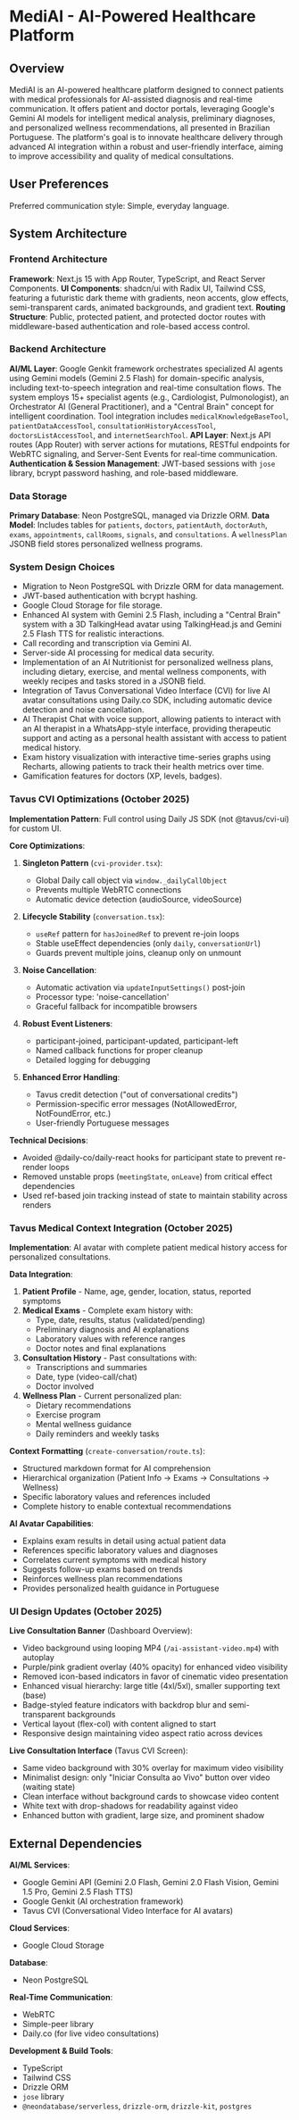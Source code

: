 # MediAI - AI-Powered Healthcare Platform

## Overview
MediAI is an AI-powered healthcare platform designed to connect patients with medical professionals for AI-assisted diagnosis and real-time communication. It offers patient and doctor portals, leveraging Google's Gemini AI models for intelligent medical analysis, preliminary diagnoses, and personalized wellness recommendations, all presented in Brazilian Portuguese. The platform's goal is to innovate healthcare delivery through advanced AI integration within a robust and user-friendly interface, aiming to improve accessibility and quality of medical consultations.

## User Preferences
Preferred communication style: Simple, everyday language.

## System Architecture

### Frontend Architecture
**Framework**: Next.js 15 with App Router, TypeScript, and React Server Components.
**UI Components**: shadcn/ui with Radix UI, Tailwind CSS, featuring a futuristic dark theme with gradients, neon accents, glow effects, semi-transparent cards, animated backgrounds, and gradient text.
**Routing Structure**: Public, protected patient, and protected doctor routes with middleware-based authentication and role-based access control.

### Backend Architecture
**AI/ML Layer**: Google Genkit framework orchestrates specialized AI agents using Gemini models (Gemini 2.5 Flash) for domain-specific analysis, including text-to-speech integration and real-time consultation flows. The system employs 15+ specialist agents (e.g., Cardiologist, Pulmonologist), an Orchestrator AI (General Practitioner), and a "Central Brain" concept for intelligent coordination. Tool integration includes `medicalKnowledgeBaseTool`, `patientDataAccessTool`, `consultationHistoryAccessTool`, `doctorsListAccessTool`, and `internetSearchTool`.
**API Layer**: Next.js API routes (App Router) with server actions for mutations, RESTful endpoints for WebRTC signaling, and Server-Sent Events for real-time communication.
**Authentication & Session Management**: JWT-based sessions with `jose` library, bcrypt password hashing, and role-based middleware.

### Data Storage
**Primary Database**: Neon PostgreSQL, managed via Drizzle ORM.
**Data Model**: Includes tables for `patients`, `doctors`, `patientAuth`, `doctorAuth`, `exams`, `appointments`, `callRooms`, `signals`, and `consultations`. A `wellnessPlan` JSONB field stores personalized wellness programs.

### System Design Choices
- Migration to Neon PostgreSQL with Drizzle ORM for data management.
- JWT-based authentication with bcrypt hashing.
- Google Cloud Storage for file storage.
- Enhanced AI system with Gemini 2.5 Flash, including a "Central Brain" system with a 3D TalkingHead avatar using TalkingHead.js and Gemini 2.5 Flash TTS for realistic interactions.
- Call recording and transcription via Gemini AI.
- Server-side AI processing for medical data security.
- Implementation of an AI Nutritionist for personalized wellness plans, including dietary, exercise, and mental wellness components, with weekly recipes and tasks stored in a JSONB field.
- Integration of Tavus Conversational Video Interface (CVI) for live AI avatar consultations using Daily.co SDK, including automatic device detection and noise cancellation.
- AI Therapist Chat with voice support, allowing patients to interact with an AI therapist in a WhatsApp-style interface, providing therapeutic support and acting as a personal health assistant with access to patient medical history.
- Exam history visualization with interactive time-series graphs using Recharts, allowing patients to track their health metrics over time.
- Gamification features for doctors (XP, levels, badges).

### Tavus CVI Optimizations (October 2025)
**Implementation Pattern**: Full control using Daily JS SDK (not @tavus/cvi-ui) for custom UI.

**Core Optimizations**:
1. **Singleton Pattern** (`cvi-provider.tsx`):
   - Global Daily call object via `window._dailyCallObject`
   - Prevents multiple WebRTC connections
   - Automatic device detection (audioSource, videoSource)

2. **Lifecycle Stability** (`conversation.tsx`):
   - `useRef` pattern for `hasJoinedRef` to prevent re-join loops
   - Stable useEffect dependencies (only `daily`, `conversationUrl`)
   - Guards prevent multiple joins, cleanup only on unmount

3. **Noise Cancellation**:
   - Automatic activation via `updateInputSettings()` post-join
   - Processor type: 'noise-cancellation'
   - Graceful fallback for incompatible browsers

4. **Robust Event Listeners**:
   - participant-joined, participant-updated, participant-left
   - Named callback functions for proper cleanup
   - Detailed logging for debugging

5. **Enhanced Error Handling**:
   - Tavus credit detection ("out of conversational credits")
   - Permission-specific error messages (NotAllowedError, NotFoundError, etc.)
   - User-friendly Portuguese messages

**Technical Decisions**:
- Avoided @daily-co/daily-react hooks for participant state to prevent re-render loops
- Removed unstable props (`meetingState`, `onLeave`) from critical effect dependencies
- Used ref-based join tracking instead of state to maintain stability across renders

### Tavus Medical Context Integration (October 2025)
**Implementation**: AI avatar with complete patient medical history access for personalized consultations.

**Data Integration**:
1. **Patient Profile** - Name, age, gender, location, status, reported symptoms
2. **Medical Exams** - Complete exam history with:
   - Type, date, results, status (validated/pending)
   - Preliminary diagnosis and AI explanations
   - Laboratory values with reference ranges
   - Doctor notes and final explanations
3. **Consultation History** - Past consultations with:
   - Transcriptions and summaries
   - Date, type (video-call/chat)
   - Doctor involved
4. **Wellness Plan** - Current personalized plan:
   - Dietary recommendations
   - Exercise program
   - Mental wellness guidance
   - Daily reminders and weekly tasks

**Context Formatting** (`create-conversation/route.ts`):
- Structured markdown format for AI comprehension
- Hierarchical organization (Patient Info → Exams → Consultations → Wellness)
- Specific laboratory values and references included
- Complete history to enable contextual recommendations

**AI Avatar Capabilities**:
- Explains exam results in detail using actual patient data
- References specific laboratory values and diagnoses
- Correlates current symptoms with medical history
- Suggests follow-up exams based on trends
- Reinforces wellness plan recommendations
- Provides personalized health guidance in Portuguese

### UI Design Updates (October 2025)
**Live Consultation Banner** (Dashboard Overview):
- Video background using looping MP4 (`/ai-assistant-video.mp4`) with autoplay
- Purple/pink gradient overlay (40% opacity) for enhanced video visibility
- Removed icon-based indicators in favor of cinematic video presentation
- Enhanced visual hierarchy: large title (4xl/5xl), smaller supporting text (base)
- Badge-styled feature indicators with backdrop blur and semi-transparent backgrounds
- Vertical layout (flex-col) with content aligned to start
- Responsive design maintaining video aspect ratio across devices

**Live Consultation Interface** (Tavus CVI Screen):
- Same video background with 30% overlay for maximum video visibility
- Minimalist design: only "Iniciar Consulta ao Vivo" button over video (waiting state)
- Clean interface without background cards to showcase video content
- White text with drop-shadows for readability against video
- Enhanced button with gradient, large size, and prominent shadow

## External Dependencies

**AI/ML Services**:
- Google Gemini API (Gemini 2.0 Flash, Gemini 2.0 Flash Vision, Gemini 1.5 Pro, Gemini 2.5 Flash TTS)
- Google Genkit (AI orchestration framework)
- Tavus CVI (Conversational Video Interface for AI avatars)

**Cloud Services**:
- Google Cloud Storage

**Database**:
- Neon PostgreSQL

**Real-Time Communication**:
- WebRTC
- Simple-peer library
- Daily.co (for live video consultations)

**Development & Build Tools**:
- TypeScript
- Tailwind CSS
- Drizzle ORM
- `jose` library
- `@neondatabase/serverless`, `drizzle-orm`, `drizzle-kit`, `postgres`